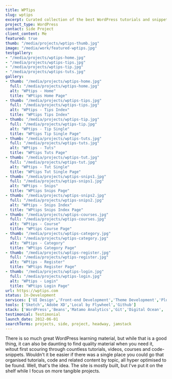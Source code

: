 ```yaml
---
title: WPTips
slug: wptips
excerpt: Curated collection of the best WordPress tutorials and snippets.
project_type: WordPress
contact: Side Project
client_content: Me
featured: true
thumb: "/media/projects/wptips-thumb.jpg"
image: "/media/work/featured-wptips.jpg"
testgallery: 
- "/media/projects/wptips-home.jpg"
- "/media/projects/wptips-tips.jpg"
- "/media/projects/wptips-tip.jpg"
- "/media/projects/wptips-tuts.jpg"
gallery:
- thumb: "/media/projects/wptips-home.jpg"
  full: "/media/projects/wptips-home.jpg"
  alt: "WPtips - Home"
  title: "WPtips Home Page"
- thumb: "/media/projects/wptips-tips.jpg"
  full: "/media/projects/wptips-tips.jpg"
  alt: "WPtips - Tips Index"
  title: "WPtips Tips Index"
- thumb: "/media/projects/wptips-tip.jpg"
  full: "/media/projects/wptips-tip.jpg"
  alt: "WPtips - Tip Single"
  title: "WPtips Tip Single Page"
- thumb: "/media/projects/wptips-tuts.jpg"
  full: "/media/projects/wptips-tuts.jpg"
  alt: "WPtips - Tuts"
  title: "WPtips Tuts Page"
- thumb: "/media/projects/wptips-tut.jpg"
  full: "/media/projects/wptips-tut.jpg"
  alt: "WPtips - Tut Single"
  title: "WPtips Tut Single Page"
- thumb: "/media/projects/wptips-snips1.jpg"
  full: "/media/projects/wptips-snips1.jpg"
  alt: "WPtips - Snips"
  title: "WPtips Snips Page"
- thumb: "/media/projects/wptips-snips2.jpg"
  full: "/media/projects/wptips-snips2.jpg"
  alt: "WPtips - Snips Index"
  title: "WPtips Snips Index Page"
- thumb: "/media/projects/wptips-courses.jpg"
  full: "/media/projects/wptips-courses.jpg"
  alt: "WPtips - Course"
  title: "WPtips Course Page"
- thumb: "/media/projects/wptips-category.jpg"
  full: "/media/projects/wptips-category.jpg"
  alt: "WPtips - Category"
  title: "WPtips Category Page"
- thumb: "/media/projects/wptips-register.jpg"
  full: "/media/projects/wptips-register.jpg"
  alt: "WPtips - Register"
  title: "WPtips Register Page"
- thumb: "/media/projects/wptips-login.jpg"
  full: "/media/projects/wptips-login.jpg"
  alt: "WPtips - Login"
  title: "WPtips Login Page"
url: https://wptips.com
status: In-Development
services: ['UI Design','Front-end Development','Theme Development','Plugin Development']
tools: ['Sketch','Adobe XD','Local by Flywheel','Github']
stack: ['WordPress','Beans','Matamo Analytics','Git','Digital Ocean', 'Runcloud', 'Cloudflare']
testimonial: Testimonial
launch_date: 2012-06-01
searchTerms: projects, side, project, headway, jamstack
---
```

There is so much great WordPress learning material, but while that is a good thing, it can also be daunting to find quality material when you need it, witout first scouring through countless tutorials, videos, courses and code-snippets. Wouldn't it be easier if there was a single place you could go that organised tutorials, code and related content by topic, all hyper optimised to be found. Well, that's the idea. The site is mostly built, but I've put it on the shelf while I focus on more tangible projects.